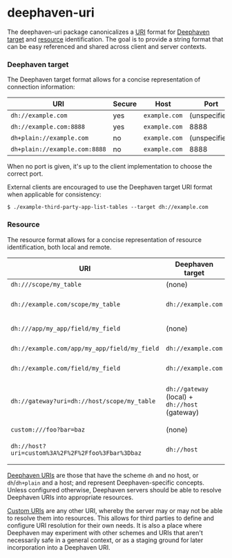 # deephaven-uri

The deephaven-uri package canonicalizes a [URI](https://en.wikipedia.org/wiki/Uniform_Resource_Identifier) format for
[Deephaven target](src/main/java/io/deephaven/uri/DeephavenTarget.java) and
[resource](src/main/java/io/deephaven/uri/StructuredUri.java) identification.
The goal is to provide a string format that can be easy referenced and shared across client and server contexts.

### Deephaven target

The Deephaven target format allows for a concise representation of connection information:

| URI                           | Secure | Host            | Port          |
|------------------------------ | ------ | --------------- | ------------- |
| `dh://example.com`            | yes    | `example.com`   | (unspecified) |
| `dh://example.com:8888`       | yes    | `example.com`   | 8888          |
| `dh+plain://example.com`      | no     | `example.com`   | (unspecified) |
| `dh+plain://example.com:8888` | no     | `example.com`   | 8888          |

When no port is given, it's up to the client implementation to choose the correct port.

External clients are encouraged to use the Deephaven target URI format when applicable for consistency:

```shell
$ ./example-third-party-app-list-tables --target dh://example.com
```

### Resource

The resource format allows for a concise representation of resource identification, both local and remote.

| URI                                               | Deephaven target                               | Type                    | Type-specific information                        |
|-------------------------------------------------- | ---------------------------------------------- | ----------------------- | ------------------------------------------------ |
| `dh:///scope/my_table`                            | (none)                                         | scope                   | variableName=`my_table`                          |
| `dh://example.com/scope/my_table`                 | `dh://example.com`                             | remote + scope          | variableName=`my_table`                          |
| `dh:///app/my_app/field/my_field`                 | (none)                                         | app                     | applicationId=`my_app` fieldName=`my_field`      |
| `dh://example.com/app/my_app/field/my_field`      | `dh://example.com`                             | remote + app            | applicationId=`my_app` fieldName=`my_field`      |
| `dh://example.com/field/my_field`                 | `dh://example.com`                             | remote + field          | applicationId=`example.com` fieldName=`my_field` |
| `dh://gateway?uri=dh://host/scope/my_table`       | `dh://gateway` (local) + `dh://host` (gateway) | remote + remote + scope | variableName=`my_table`                          |
| `custom:///foo?bar=baz`                           | (none)                                         | custom                  | (custom)                                         |
| `dh://host?uri=custom%3A%2F%2F%2Ffoo%3Fbar%3Dbaz` | `dh://host`                                    | remote + custom         | (custom)                                         |

[Deephaven URIs](src/main/java/io/deephaven/uri/DeephavenUri.java) are those that have the scheme `dh` and no host,
or `dh`/`dh+plain` and a host; and represent Deephaven-specific concepts. Unless configured otherwise, Deephaven servers
should be able to resolve Deephaven URIs into appropriate resources.

[Custom URIs](src/main/java/io/deephaven/uri/CustomUri.java) are any other URI, whereby the server may or may not be
able to resolve them into resources. This allows for third parties to define and configure URI resolution for their own
needs. It is also a place where Deephaven may experiment with other schemes and URIs that aren't necessarily safe in a
general context, or as a staging ground for later incorporation into a Deephaven URI.
